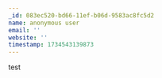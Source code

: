 ```yaml
---
_id: 083ec520-bd66-11ef-b06d-9583ac8fc5d2
name: anonymous user
email: ''
website: ''
timestamp: 1734543139873
---
```

test
